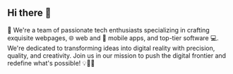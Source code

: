## Hi there 👋

🚀 We're a team of passionate tech enthusiasts specializing in crafting exquisite webpages, 🌐 web and 📱 mobile apps, and top-tier software 💻. We're dedicated to transforming ideas into digital reality with precision, quality, and creativity. Join us in our mission to push the digital frontier and redefine what's possible! 💡🎯🌟
